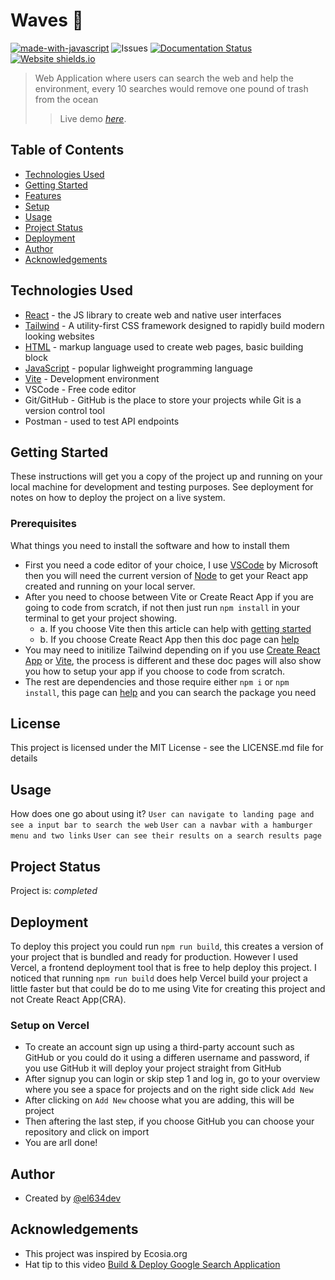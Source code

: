 # Waves 🌊
[![made-with-javascript](https://img.shields.io/badge/Made%20with-JavaScript-1f425f.svg)](https://www.javascript.com)
![Issues](https://img.shields.io/github/issues/el634dev/waves.svg)
[![Documentation Status](https://readthedocs.org/projects/ansicolortags/badge/?version=latest)](http://ansicolortags.readthedocs.io/?badge=latest)
[![Website shields.io](https://img.shields.io/website-up-down-green-red/http/shields.io.svg)](http://shields.io/)

> Web Application where users can search the web and help the environment, every 10 searches would remove one pound of trash from the ocean
>> Live demo [_here_](https://waves-beryl.vercel.app/).

## Table of Contents
- [Technologies Used](#technologies-used)
- [Getting Started](#getting-started)
- [Features](#features)
- [Setup](#setup)
- [Usage](#usage)
- [Project Status](#project-status)
- [Deployment](#deployment)
- [Author](#author)
- [Acknowledgements](#acknowledgements)

## Technologies Used
- [React](https://react.dev/) - the JS library to create web and native user interfaces
- [Tailwind](https://tailwindcss.com/) - A utility-first CSS framework designed to rapidly build modern looking websites
- [HTML](https://developer.mozilla.org/en-US/docs/Web/HTML) - markup language used to create web pages, basic building block
- [JavaScript](https://developer.mozilla.org/en-US/docs/Web/javascript) - popular lighweight programming language
- [Vite](https://vitejs.dev/) - Development environment
- VSCode - Free code editor
- Git/GitHub - GitHub is the place to store your projects while Git is a version control tool
- Postman - used to test API endpoints

## Getting Started
These instructions will get you a copy of the project up and running on your local machine for development and testing purposes. See deployment for notes on how to deploy the project on a live system.

### Prerequisites
What things you need to install the software and how to install them
- First you need a code editor of your choice, I use [VSCode](https://code.visualstudio.com/) by Microsoft then you will need the current version of [Node](https://nodejs.org/en) to get your React app created and running on your local server.
- After you need to choose between Vite or Create React App if you are going to code from scratch, if not then just run `npm install` in your terminal to get your project showing.
  - a. If you choose Vite then this article can help with [getting started](https://www.makeuseof.com/set-up-react-app-with-vite/)
  - b. If you choose Create React App then this doc page can [help](https://create-react-app.dev/docs/getting-started/)
- You may need to initilize Tailwind depending on if you use [Create React App](https://tailwindcss.com/docs/guides/create-react-app) or [Vite](https://tailwindcss.com/docs/guides/vite), the process is different and these doc pages will also show you how to setup your app if you choose to code from scratch.
- The rest are dependencies and those require either `npm i` or `npm install`, this page can [help](https://www.npmjs.com/) and you can search the package you need

## License
This project is licensed under the MIT License - see the LICENSE.md file for details

<!--
## Screenshots
![Example screenshot](./img/screenshot.png) -->
<!-- If you have screenshots you'd like to share, include them here. -->

## Usage
How does one go about using it?
`User can navigate to landing page and see a input bar to search the web`
`User can a navbar with a hamburger menu and two links`
`User can see their results on a search results page`

## Project Status
Project is: _completed_

## Deployment
To deploy this project you could run `npm run build`, this creates a version of your project that is bundled and ready for production. However I used Vercel, a frontend deployment tool that is free to help deploy this project. I noticed that running `npm run build` does help Vercel build your project a little faster but that could be do to me using Vite for creating this project and not Create React App(CRA). 

### Setup on Vercel
- To create an account sign up using a third-party account such as GitHub or you could do it using a differen username and password, if you use GitHub it will deploy your project straight from GitHub
- After signup you can login or skip step 1 and log in, go to your overview where you see a space for projects and on the right side click `Add New`
- After clicking on `Add New` choose what you are adding, this will be project
- Then aftering the last step, if you choose GitHub you can choose your repository and click on import
- You are arll done!

## Author
- Created by [@el634dev](https://github.com/el634dev)

## Acknowledgements
- This project was inspired by Ecosia.org
- Hat tip to this video [Build & Deploy Google Search Application](https://www.youtube.com/watch?v=nvWwAYqL2U0&t=7377s)

